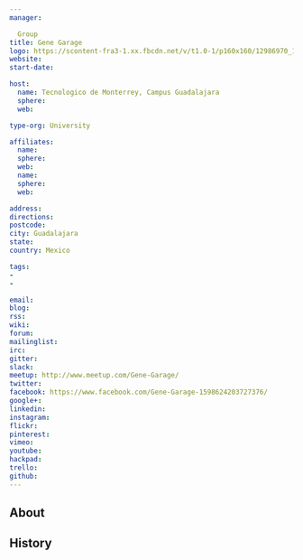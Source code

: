 ```yaml
---
manager:

  Group
title: Gene Garage
logo: https://scontent-fra3-1.xx.fbcdn.net/v/t1.0-1/p160x160/12986970_1741318769457918_3454203802810370317_n.png?oh=369e7fd7b866b9eb510d912f0b5b350f&oe=57F52E70
website:
start-date:

host:
  name: Tecnologico de Monterrey, Campus Guadalajara
  sphere:
  web:

type-org: University

affiliates:
  name:
  sphere:
  web:
  name:
  sphere:
  web:

address:
directions:
postcode:
city: Guadalajara
state:
country: Mexico

tags:
-
-

email:
blog:
rss:
wiki:
forum:
mailinglist:
irc:
gitter:
slack:
meetup: http://www.meetup.com/Gene-Garage/
twitter:
facebook: https://www.facebook.com/Gene-Garage-1598624203727376/
google+:
linkedin:
instagram:
flickr:
pinterest:
vimeo:
youtube:
hackpad:
trello:
github:
---
```


## About

## History
